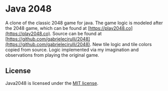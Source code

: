 # Java 2048
A clone of the classic 2048 game for java.  The game logic is modeled after the 2048 game, which can be found at [https://play2048.co](https://play2048.co).  Source can be found at [https://github.com/gabrielecirulli/2048](https://github.com/gabrielecirulli/2048).  New tile logic and tile colors copied from source.  Logic implemented via my imagination and observations from playing the original game.

## License
Java2048 is licensed under the [MIT license](LICENSE.txt).
